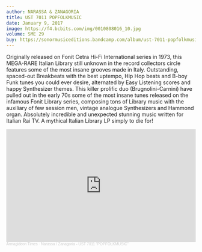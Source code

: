 ```yaml
---
author: NARASSA & ZANAGORIA
title: UST 7011 POPFOLKMUSIC
date: January 9, 2017
image: https://f4.bcbits.com/img/0010808016_10.jpg
volume: SME 29
buy: https://sonormusiceditions.bandcamp.com/album/ust-7011-popfolkmusic
---
```


Originally released on Fonit Cetra Hi-Fi International series in 1973, this MEGA-RARE Italian Library still unknown in the record collectors circle features some of the most insane grooves made in Italy. Outstanding, spaced-out Breakbeats with the best uptempo, Hip Hop beats and B-boy Funk tunes you could ever desire, alternated by Easy Listening scores and happy Synthesizer themes. This killer prolific duo (Brugnolini-Carnini) have pulled out in the early 70s some of the most insane tunes released on the infamous Fonit Library series, composing tons of Library music with the auxiliary of few session men, vintage analogue Synthesizers and Hammond organ. Absolutely incredible and unexpected stunning music written for Italian Rai TV. A mythical Italian Library LP simply to die for!

<iframe width="100%" height="300" scrolling="no" frameborder="no" allow="autoplay" src="https://w.soundcloud.com/player/?url=https%3A//api.soundcloud.com/tracks/289267505&color=%23ff5500&auto_play=false&hide_related=true&show_comments=false&show_user=true&show_reposts=false&show_teaser=false&visual=true"></iframe><div style="font-size: 10px; color: #cccccc;line-break: anywhere;word-break: normal;overflow: hidden;white-space: nowrap;text-overflow: ellipsis; font-family: Interstate,Lucida Grande,Lucida Sans Unicode,Lucida Sans,Garuda,Verdana,Tahoma,sans-serif;font-weight: 100;"><a href="https://soundcloud.com/armagideon-times" title="Armagideon Times" target="_blank" style="color: #cccccc; text-decoration: none;">Armagideon Times</a> · <a href="https://soundcloud.com/armagideon-times/narassa-zanagoria-ust-7011-popfolkmusic-1973-fonit-italian-library-breakbeat-monster" title="Narassa / Zanagoria - UST 7011 &quot;POPFOLKMUSIC&quot;" target="_blank" style="color: #cccccc; text-decoration: none;">Narassa / Zanagoria - UST 7011 &quot;POPFOLKMUSIC&quot;</a></div>
